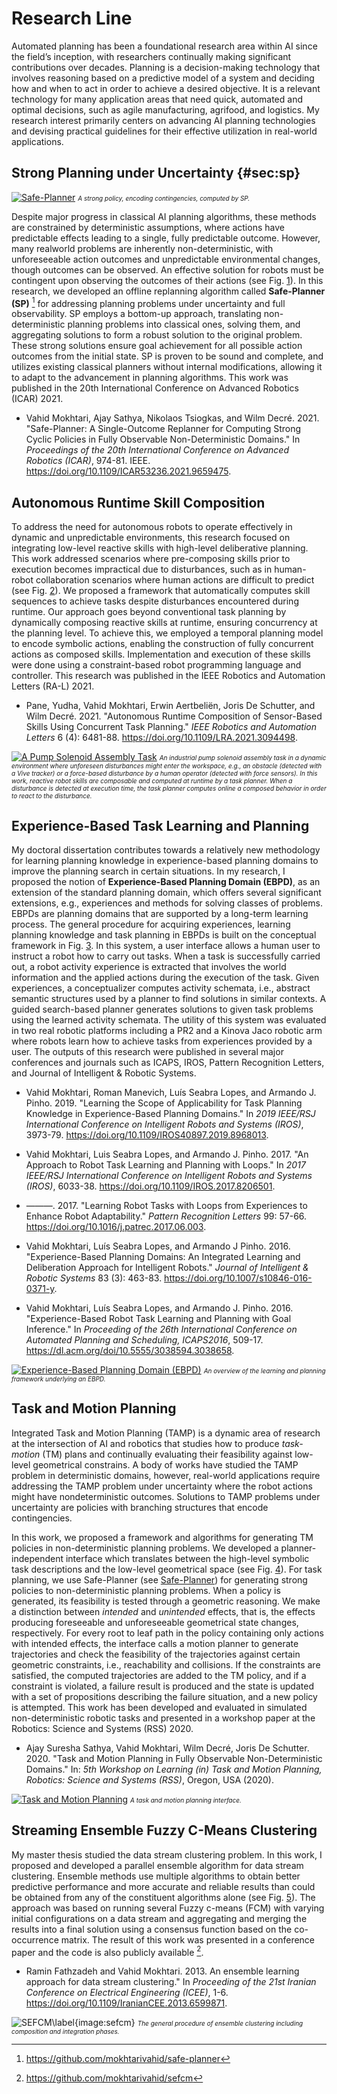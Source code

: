 # Research Line

Automated planning has been a foundational research area within AI since the field’s inception, with researchers continually making significant contributions over decades. Planning is a decision-making technology that involves reasoning based on a predictive model of a system and deciding how and when to act in order to achieve a desired objective. It is a relevant technology for many application areas that need quick, automated and optimal decisions, such as agile manufacturing, agrifood, and logistics. My research interest primarily centers on advancing AI planning technologies and devising practical guidelines for their effective utilization in real-world applications. 

## Strong Planning under Uncertainty {#sec:sp}

[![Safe-Planner](../images/fullpolicy.png)](https://www.youtube.com/watch?v=MciY5Gb3c7o "Click to watch a demonstration on youtube: Safe-Planner")
<font size="1">
*A strong policy, encoding contingencies, computed by SP.*
</font>

<!-- <figure id="image:sp:policy">
<figure>
<img src="../images/fullpolicy.png" width="4000"/>
</figure>
<figcaption>
A strong policy, encoding contingencies, computed by SP.
</figcaption> 
</figure> 
 -->

Despite major progress in classical AI planning algorithms, these methods are constrained by deterministic assumptions, where actions have predictable effects leading to a single, fully predictable outcome. However, many realworld problems are inherently non-deterministic, with unforeseeable action outcomes and unpredictable environmental changes, though outcomes can be observed. An effective solution for robots must be contingent upon observing the outcomes of their actions (see Fig. [1](../images/fullpolicy.png)). In this research, we developed an offline replanning algorithm called **Safe-Planner (SP)** [^1] for addressing planning problems under uncertainty and full observability. SP employs a bottom-up approach, translating non-deterministic planning problems into classical ones, solving them, and aggregating solutions to form a robust solution to the original problem. These strong solutions ensure goal achievement for all possible action outcomes from the initial state. SP is proven to be sound and complete, and utilizes existing classical planners without internal modifications, allowing it to adapt to the advancement in planning algorithms. This work was published in the 20th International Conference on Advanced Robotics (ICAR) 2021. 

- Vahid Mokhtari, Ajay Sathya, Nikolaos Tsiogkas, and Wilm Decré. 2021. "Safe-Planner: A Single-Outcome Replanner for Computing Strong Cyclic Policies in Fully Observable Non-Deterministic Domains." In *Proceedings of the 20th International Conference on Advanced Robotics (ICAR)*, 974-81. IEEE. <https://doi.org/10.1109/ICAR53236.2021.9659475>. 


## Autonomous Runtime Skill Composition

To address the need for autonomous robots to operate effectively in dynamic and unpredictable environments, this research focused on integrating low-level reactive skills with high-level deliberative planning. This work addressed scenarios where pre-composing skills prior to execution becomes impractical due to disturbances, such as in human-robot collaboration scenarios where human actions are difficult to predict (see Fig. [2](../images/solenoid.png)). We proposed a framework that automatically computes skill sequences to achieve tasks despite disturbances encountered during runtime. Our approach goes beyond conventional task planning by dynamically composing reactive skills at runtime, ensuring concurrency at the planning level. To achieve this, we employed a temporal planning model to encode symbolic actions, enabling the construction of fully concurrent actions as composed skills. Implementation and execution of these skills were done using a constraint-based robot programming language and controller. This research was published in the IEEE Robotics and Automation Letters (RA-L) 2021. 

- Pane, Yudha, Vahid Mokhtari, Erwin Aertbeliën, Joris De Schutter, and Wilm Decré. 2021. "Autonomous Runtime Composition of Sensor-Based Skills Using Concurrent Task Planning." *IEEE Robotics and Automation Letters* 6 (4): 6481-88. <https://doi.org/10.1109/LRA.2021.3094498>. 

[![A Pump Solenoid Assembly Task](../images/solenoid.png "600px")](https://www.youtube.com/watch?v=vxTj5mu4nSE "Click to watch a demonstration on youtube: A Pump Solenoid Assembly Task")
<font size="1">
*An industrial pump solenoid assembly task in a dynamic environment where unforeseen disturbances might enter the workspace, e.g., an obstacle (detected with a Vive tracker) or a force-based disturbance by a human operator (detected with force sensors). In this work, reactive robot skills are composable and computed at runtime by a task planner. When a disturbance is detected at execution time, the task planner computes online a composed behavior in order to react to the disturbance.*
</font>

<!-- <font size="1">
*An industrial pump solenoid assembly task in a dynamic environment where unforeseen disturbances might enter the workspace, e.g., an obstacle (detected with a Vive tracker) or a force-based disturbance by a human operator (detected with force sensors). In this work, reactive robot skills are composable and computed at runtime by a task planner. When a disturbance is detected at execution time, the task planner computes online a composed behavior in order to react to the disturbance.*
</font> -->

<!-- <figure id="image:solenoid">
<figure>
<img src="../images/solenoid.png" width="500"/>
</figure>
<figcaption>
An industrial pump solenoid assembly task in a dynamic environment where unforeseen disturbances might enter the workspace, e.g., an obstacle (detected with a Vive tracker) or a force-based disturbance by a human operator (detected with force sensors). In this work, reactive robot skills are composable and computed at runtime by a task planner. When a disturbance is detected at execution time, the task planner computes online a composed behavior in order to react to the disturbance.
</figcaption> 
</figure> 
 -->
<!-- <iframe width="420" height="315"
src="https://youtu.be/vxTj5mu4nSE?si=RihLsdoLldcAgJng">
</iframe>
 -->

## Experience-Based Task Learning and Planning

My doctoral dissertation contributes towards a relatively new methodology for learning planning knowledge in experience-based planning domains to improve the planning search in certain situations. 
In my research, I proposed the notion of **Experience-Based Planning Domain (EBPD)**, as an extension of the standard planning domain, which offers several significant extensions, e.g., experiences and methods for solving classes of problems. EBPDs are planning domains that are supported by a long-term learning process. The general procedure for acquiring experiences, learning planning knowledge and task planning in EBPDs is built on the conceptual framework in Fig. [3](../images/ebpd.png). In this system, a user interface allows a human user to instruct a robot how to carry out tasks. When a task is successfully carried out, a robot activity experience is extracted that involves the world information and the applied actions during the execution of the task. Given experiences, a conceptualizer computes activity schemata, i.e., abstract semantic structures used by a planner to find solutions in similar contexts. A guided search-based planner generates solutions to given task problems using the learned activity schemata. The utility of this system was evaluated in two real robotic platforms including a PR2 and a Kinova Jaco robotic arm where robots learn how to achieve tasks from experiences provided by a user. The outputs of this research were published in several major conferences and journals such as ICAPS, IROS, Pattern Recognition Letters, and Journal of Intelligent & Robotic Systems.

- Vahid Mokhtari, Roman Manevich, Luís Seabra Lopes, and Armando J. Pinho. 2019. "Learning the Scope of Applicability for Task Planning Knowledge in Experience-Based Planning Domains." In *2019 IEEE/RSJ International Conference on Intelligent Robots and Systems (IROS)*, 3973-79. <https://doi.org/10.1109/IROS40897.2019.8968013>.

- Vahid Mokhtari, Luis Seabra Lopes, and Armando J. Pinho. 2017. "An Approach to Robot Task Learning and Planning with Loops." In *2017 IEEE/RSJ International Conference on Intelligent Robots and Systems (IROS)*, 6033-38. <https://doi.org/10.1109/IROS.2017.8206501>.

- ———. 2017. "Learning Robot Tasks with Loops from Experiences to Enhance Robot Adaptability." *Pattern Recognition Letters* 99: 57-66. <https://doi.org/10.1016/j.patrec.2017.06.003>.

- Vahid Mokhtari, Luı́s Seabra Lopes, and Armando J Pinho. 2016. "Experience-Based Planning Domains: An Integrated Learning and Deliberation Approach for Intelligent Robots." *Journal of Intelligent & Robotic Systems* 83 (3): 463-83. <https://doi.org/10.1007/s10846-016-0371-y>.

- Vahid Mokhtari, Luís Seabra Lopes, and Armando J. Pinho. 2016. "Experience-Based Robot Task Learning and Planning with Goal Inference." In *Proceeding of the 26th International Conference on Automated Planning and Scheduling, ICAPS2016*, 509-17. <https://dl.acm.org/doi/10.5555/3038594.3038658>. 

[![Experience-Based Planning Domain (EBPD)](../images/ebpd.png "1000px")](https://www.youtube.com/watch?v=7mZI7K6Y37I&list=PLy6-xs-gwW0fxzeqJobHDfAPM5Lhh6pky "Click to watch a demonstration on youtube: Experience-Based Planning Domain (EBPD)")
<font size="1">
*An overview of the learning and planning framework underlying an EBPD.*
</font>

<!-- <figure id="image:ebpd">
<figure>
<img src="../images/ebpd.png" width="1000"/>
</figure>
<figcaption>
An overview of the learning and planning framework underlying an EBPD.
</figcaption> 
</figure> 
 -->

## Task and Motion Planning

Integrated Task and Motion Planning (TAMP) is a dynamic area of research at the intersection of AI and robotics that studies how to produce *task-motion* (TM) plans and continually evaluating their feasibility against low-level geometrical constrains. A body of works have studied the TAMP problem in deterministic domains, however, real-world applications require addressing the TAMP problem under uncertainty where the robot actions might have nondeterministic outcomes. Solutions to TAMP problems under uncertainty are policies with branching structures that encode contingencies.

In this work, we proposed a framework and algorithms for generating TM policies in non-deterministic planning problems. We developed a planner-independent interface which translates between the high-level symbolic task descriptions and the low-level geometrical space (see Fig. [4](../images/tamp.png)). For task planning, we use Safe-Planner (see [Safe-Planner](#sec:sp)) for generating strong policies to non-deterministic planning problems. When a policy is generated, its feasibility is tested through a geometric reasoning. We make a distinction between *intended* and *unintended* effects, that is, the effects producing foreseeable and unforeseeable geometrical state changes, respectively. For every root to leaf path in the policy containing only actions with intended effects, the interface calls a motion planner to generate trajectories and check the feasibility of the trajectories against certain geometric constraints, i.e., reachability and collisions. If the constraints are satisfied, the computed trajectories are added to the TM policy, and if a constraint is violated, a failure result is produced and the state is updated with a set of propositions describing the failure situation, and a new policy is attempted. This work has been developed and evaluated in simulated non-deterministic robotic tasks and presented in a workshop paper at the Robotics: Science and Systems (RSS) 2020.

- Ajay Suresha Sathya, Vahid Mokhtari, Wilm Decré, Joris De Schutter. 2020. "Task and Motion Planning in Fully Observable Non-Deterministic Domains." In: *5th Workshop on Learning (in) Task and Motion Planning, Robotics: Science and Systems (RSS)*, Oregon, USA (2020).

[![Task and Motion Planning](../images/tamp.png "450px")](https://www.youtube.com/watch?v=j0Ol8lKhuKk "Click to watch a demonstration on youtube: Task and Motion Planning")
<font size="1">
*A task and motion planning interface.*
</font>

<!-- <figure id="image:tamp">
<figure>
<img src="../images/tamp.png" width="400"/>
</figure>
<figcaption>
A task and motion planning interface.
</figcaption> 
</figure> -->

## Streaming Ensemble Fuzzy C-Means Clustering

My master thesis studied the data stream clustering problem. In this work, I proposed and developed a parallel ensemble algorithm for data stream clustering. Ensemble methods use multiple algorithms to obtain better predictive performance and more accurate and reliable results than could be obtained from any of the constituent algorithms alone (see Fig. [5](../images/sefcm.png)). The approach was based on running several Fuzzy c-means (FCM) with varying initial configurations on a data stream and aggregating and merging the results into a final solution using a consensus function based on the co-occurrence matrix. The result of this work was presented in a conference paper and the code is also publicly available [^2].

- Ramin Fathzadeh and Vahid Mokhtari. 2013. An ensemble learning approach for data stream clustering." In *Proceeding of the 21st Iranian Conference on Electrical Engineering (ICEE)*, 1-6. <https://doi.org/10.1109/IranianCEE.2013.6599871>. 

![SEFCM\label{image:sefcm}](../images/sefcm.png)
<font size="1">
*The general procedure of ensemble clustering including composition and integration phases.*
</font>

<!-- <figure id="image:sefcm">
<figure>
<img src="../images/sefcm.png" width="400"/>
</figure>
<figcaption>
The general procedure of ensemble clustering including composition and integration phases.
</figcaption> 
</figure> -->


[^1]: https://github.com/mokhtarivahid/safe-planner

[^2]: https://github.com/mokhtarivahid/sefcm
